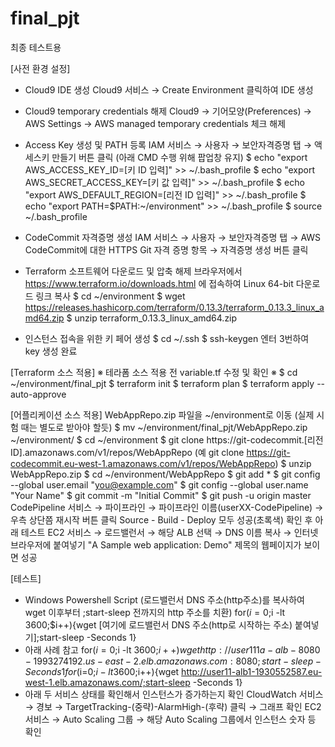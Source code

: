 # final_pjt
최종 테스트용

[사전 환경 설정]
- Cloud9 IDE 생성
Cloud9 서비스 → Create Environment 클릭하여 IDE 생성
- Cloud9 temporary credentials 해제
Cloud9 → 기어모양(Preferences) → AWS Settings → AWS managed temporary credentials 체크 해제

- Access Key 생성 및 PATH 등록
IAM 서비스 → 사용자 → 보안자격증명 탭 → 액세스키 만들기 버튼 클릭 (아래 CMD 수행 위해 팝업창 유지)
$ echo "export AWS_ACCESS_KEY_ID=[키 ID 입력]" >> ~/.bash_profile
$ echo "export AWS_SECRET_ACCESS_KEY=[키 값 입력]" >> ~/.bash_profile
$ echo "export AWS_DEFAULT_REGION=[리전 ID 입력]" >> ~/.bash_profile
$ echo "export PATH=$PATH:~/environment" >> ~/.bash_profile
$ source ~/.bash_profile

- CodeCommit 자격증명 생성
IAM 서비스 → 사용자 → 보안자격증명 탭 → AWS CodeCommit에 대한 HTTPS Git 자격 증명 항목 → 자격증명 생성 버튼 클릭

- Terraform 소프트웨어 다운로드 및 압축 해제
브라우저에서 https://www.terraform.io/downloads.html 에 접속하여 Linux 64-bit 다운로드 링크 복사 
$ cd ~/environment
$ wget https://releases.hashicorp.com/terraform/0.13.3/terraform_0.13.3_linux_amd64.zip
$ unzip terraform_0.13.3_linux_amd64.zip

- 인스턴스 접속을 위한 키 페어 생성
$ cd ~/.ssh
$ ssh-keygen
엔터 3번하여 key 생성 완료


[Terraform 소스 적용]
※  테라폼 소스 적용 전 variable.tf  수정 및 확인 ※ 
$ cd ~/environment/final_pjt
$ terraform init
$ terraform plan
$ terraform apply --auto-approve


[어플리케이션 소스 적용]
WebAppRepo.zip 파일을 ~/environment로 이동 (실제 시험 때는 별도로 받아야 할듯)
$ mv ~/environment/final_pjt/WebAppRepo.zip ~/environment/
$ cd ~/environment
$ git clone https://git-codecommit.[리전 ID].amazonaws.com/v1/repos/WebAppRepo
(예 git clone https://git-codecommit.eu-west-1.amazonaws.com/v1/repos/WebAppRepo)
$ unzip WebAppRepo.zip
$ cd ~/environment/WebAppRepo
$ git add *
$ git config --global user.email "you@example.com"
$ git config --global user.name "Your Name"
$ git commit -m "Initial Commit"
$ git push -u origin master
CodePipeline 서비스 → 파이프라인 → 파이프라인 이름(userXX-CodePipeline) → 우측 상단쯤 재시작 버튼 클릭
Source - Build - Deploy 모두 성공(초록색) 확인 후 아래 테스트
EC2 서비스 → 로드밸런서 → 해당 ALB 선택 → DNS 이름 복사 → 인터넷 브라우저에 붙여넣기
"A Sample web application: Demo" 제목의 웹페이지가 보이면 성공


[테스트]
- Windows Powershell Script (로드밸런서 DNS 주소(http주소)를 복사하여 wget 이후부터 ;start-sleep 전까지의 http 주소를 치환)
for($i=0;$i -lt 3600;$i++){wget [여기에 로드밸런서 DNS 주소(http로 시작하는 주소) 붙여넣기];start-sleep -Seconds 1}
- 아래 사례 참고
for($i=0;$i -lt 3600;$i++){wget http://user111a-alb-8080-1993274192.us-east-2.elb.amazonaws.com:8080;start-sleep -Seconds 1}
for($i=0;$i -lt 3600;$i++){wget http://user11-alb1-1930552587.eu-west-1.elb.amazonaws.com/;start-sleep -Seconds 1}
- 아래 두 서비스 상태를 확인해서 인스턴스가 증가하는지 확인
CloudWatch 서비스 → 경보 → TargetTracking-(중략)-AlarmHigh-(후략) 클릭 → 그래프 확인
EC2 서비스 → Auto Scaling 그룹 → 해당 Auto Scaling 그룹에서 인스턴스 숫자 등 확인
